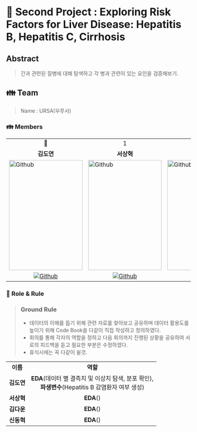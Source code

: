 # 💊 Second Project : Exploring Risk Factors for Liver Disease: Hepatitis B, Hepatitis C, Cirrhosis


## Abstract
> 간과 관련된 질병에 대해 탐색하고 각 병과 관련이 있는 요인을 검증해보기.

<h2> 👪 Team </h2>

> Name : URSA(우루사)

<h3> 👪 Members </h3>
<table>
  <tr>
    <td> <div align=center> 👑 </div> </td>
    <td> <div align=center>  1 </div> </td>
    <td> <div align=center>  2 </div> </td>
    <td> <div align=center>  3 </div> </td>
  </tr>
  <tr>
    <td> <div align=center> <b>김도연</b> </div> </td>
    <td> <div align=center> <b>서상혁</b> </div> </td>
    <td> <div align=center> <b>김다운</b> </div> </td>
    <td> <div align=center> <b>신동혁</b> </div> </td>
  </tr>
  <tr>
    <td> <img alt="Github" src ="https://github.com/Daw-ny/Upstage_02nd_Proj/assets/76687996/8d57d084-1d8c-4306-8765-b8d05cd1fc73" width="200" height="300"/> </td>
    <td> <img alt="Github" src ="https://github.com/Daw-ny/Upstage_02nd_Proj/assets/76687996/a7be969c-b5ad-4f14-9dd9-cb72640c49a3" width="200" height="300"/> </td>
    <td> <img alt="Github" src ="https://github.com/Daw-ny/Upstage_02nd_Proj/assets/76687996/37f278cf-3c62-44ca-a49d-6a7799078b4c" width="200" height="300"/> </td>
    <td> <img alt="Github" src ="https://github.com/Daw-ny/Upstage_02nd_Proj/assets/76687996/cbd0651a-4d70-41d8-aad3-b654c42f16e2" width="200" height="300"/> </td>
  </tr>
  <tr>
    <td> <div align=center> <a href="https://github.com/d-yeon"> <img alt="Github" src ="https://img.shields.io/badge/Github-181717.svg?&style=plastic&logo=Github&logoColor=white"/> </div> </td>
    <td> <div align=center> <a href="https://github.com/S-RSH"> <img alt="Github" src ="https://img.shields.io/badge/Github-181717.svg?&style=plastic&logo=Github&logoColor=white"/> </div> </td>
    <td> <div align=center> <a href="https://github.com/Daw-ny"> <img alt="Github" src ="https://img.shields.io/badge/Github-181717.svg?&style=plastic&logo=Github&logoColor=white"/> </div> </td>
    <td> <div align=center> <a href="https://github.com/HyeokHam"> <img alt="Github" src ="https://img.shields.io/badge/Github-181717.svg?&style=plastic&logo=Github&logoColor=white"/> </td>
  </div> </tr>
</table>

<h3> 🛑 Role & Rule </h3>

> ### Ground Rule
> - 데이터의 이해를 돕기 위해 관련 자료를 찾아보고 공유하며 데이터 활용도를 높이기 위해 Code Book을 다같이 직접 작성하고 정의하였다.
> - 회의를 통해 각자의 역할을 정하고 다음 회의까지 진행된 상황을 공유하여 서로의 피드백을 듣고 필요한 부분은 수정하였다.
> - 휴식시에는 꼭 다같이 쉴것.


<table>
  <tr>
    <td> <div align=center> <b> 이름 </b> </div> </td>
    <td> <div align=center> <b> 역할 </b> </div> </td>
  </tr>
  <tr>
    <td> <div align=center> <b> 김도연 </b> </div> </td>
    <td> <div align=center> <b>EDA</b>(데이터 별 결측치 및 이상치 탐색, 분포 확인),</br> <b>파생변수</b>(Hepatitis B 감염환자 여부 생성) </div> </td>
  </tr>
  <tr>
    <td> <div align=center> <b> 서상혁 </b> </div> </td>
    <td> <div align=center> <b>EDA</b>() </div> </td>
  </tr>
  <tr>
    <td> <div align=center> <b> 김다운 </b> </div> </td>
    <td> <div align=center> <b>EDA</b>() </div> </td>
  </tr>
  <tr>
    <td> <div align=center> <b> 신동혁 </b> </div> </td>
    <td> <div align=center> <b>EDA</b>() </div> </td>
  </tr>
</table>





